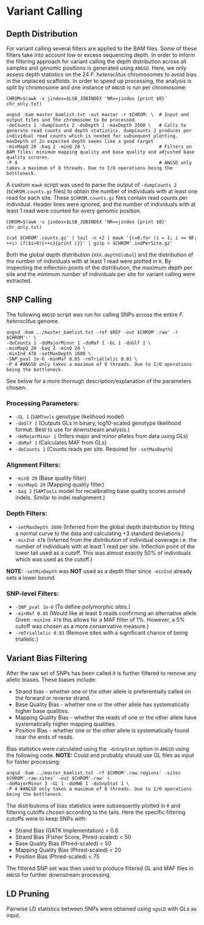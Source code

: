 # Variant Calling

## Depth Distribution

For variant calling several filters are applied to the BAM files. Some of these filters take into account low or excess sequencing depth.
In order to inform the filtering approach for variant calling the depth distribution across all samples and genomic positions is generated using `ANGSD`.
Here, we only assess depth statistics on the 24 *F. heteroclitus* chromosomes to avoid bias in the unplaced scaffolds.
In order to speed up processing, the analysis is split by chromosome and one instance of `ANGSD` is run per chromosome:
```
CHROM=$(awk -v jindex=$LSB_JOBINDEX 'NR==jindex {print $0}' chr_only.txt)

angsd -bam master_bamlist.txt -out master -r $CHROM: \  # Input and output files and the chromosome to be processed.
-doCounts 1 -dumpCounts 2 -doDepth 1 -maxDepth 3500 \   # Calls to generate read counts and depth statistics. dumpCounts 2 produces per individual read counts which is needed for subsequent plotting. maxDepth of 2x expected depth seems like a good target
-minMapQ 20 -baq 2 -minQ 20 \                           # Filters on BAM files: minimum mapping quality and base quality and adjusted base quality scrores.
-P 4                                                    # ANGSD only takes a maximum of 8 threads. Due to I/O operations being the bottleneck.
```
A custom `mawk` script was used to parse the output of `-dumpCounts 2` (`$CHROM.counts.gz` files) to obtain the number of individuals with at least one read for each site. These `$CHROM.counts.gz` files contain read counts per individual. Header lines were ignored, and the number of individuals with at least 1 read were counted for every genomic position.
```
CHROM=$(awk -v jindex=$LSB_JOBINDEX 'NR==jindex {print $0}' chr_only.txt)

zcat $CHROM'.counts.gz' | tail -n +2 | mawk '{c=0;for (i = 1; i <= NF; ++i) if($i>0){++c}{print c}}' | gzip > $CHROM'.indPerSite.gz'
```
Both the global depth distribution (`XXX.depthGlobal`) and the distribution of the number of individuals with at least 1 read were plotted in `R`. By inspecting the inflection points of the distribution, the maximum depth per site and the minimum number of individuals per site for variant calling were extracted. 

## SNP Calling

The following `ANGSD` script was run for calling SNPs across the entire *F. heteroclitus* genome.
```
angsd -bam ../master_bamlist.txt -ref $REF -out $CHROM'.raw' -r $CHROM':' \
-doCounts 1 -doMajorMinor 1 -doMaf 1 -GL 1 -doGlf 1 \
-minMapQ 20 -baq 2 -minQ 20 \
-minInd 478 -setMaxDepth 1600 \
-SNP_pval 1e-6 -minMaf 0.05 -rmTriallelic 0.01 \
-P 4 #ANGSD only takes a maximum of 8 threads. Due to I/O operations being the bottleneck.
```

See below for a more thorough description/explanation of the parameters chosen:

### Processing Parameters:

* `-GL 1` (`SAMTools` genotype likelihood model)
* `-doGlf 1` (Outputs GLs in binary, log10-scaled genotype likelihood format. Best to use for downstream analysis.)
* `-doMajorMinor 1` (Infers major and minor alleles from data using GLs)
* `-doMaf 1` (Calculates MAF from GLs)
* `-doCounts 1` (Counts reads per site. Required for `-setMaxDepth`)

### Alignment Filters:

* `-minQ 20` (Base quality filter)
* `-minMapQ 20` (Mapping quality filter)
* `-baq 2` (`SAMTools` model for recalibrating base quality scores around indels. Similar to indel realignment.)

### Depth Filters:

* `-setMaxDepth 1600` (Inferred from the global depth distribution by fitting a normal curve to the data and calculating +3 standard deviations.)
* `-minInd 478` (Inferred from the distribution of individual coverage i.e. the number of individuals with at least 1 read per site. Inflection point of the lower tail used as a cutoff. This was almost exactly 50% of individuals which was used as the cutoff.)

**NOTE:** `-setMinDepth` was **NOT** used as a depth filter since `-minInd` already sets a lower bound.

### SNP-level Filters:

* `-SNP_pval 1e-6` (To define polymorphic sites.)
* `-minMaf 0.05` (Would like at least 5 reads confirming an alternative allele. Given `-minInd 478` this allows for a MAF filter of 1%. However, a 5% cutoff was chosen as a more conservative measure.)
* `-rmTriallelic 0.01` (Remove sites with a significant chance of being triallelic.)

## Variant Bias Filtering

After the raw set of SNPs has been called it is further filtered to remove any allelic biases. These biases include:

* Strand bias           - whether one or the other allele is preferentially called on the forward or reverse strand.
* Base Quality Bias     - whether one or the other allele has systematically higher base qualities.
* Mapping Quality Bias  - whether the reads of one or the other allele have systematically higher mapping qualities.
* Position Bias         - whether one or the other allele is systematically found near the ends of reads.

Bias statistics were calculated using the `-doSnpStat` option in `ANGSD` using the following code. **NOTE:** Could and probably should use GL files as input for faster processing:

```
angsd -bam ../master_bamlist.txt -rf $CHROM'.raw.regions' -sites $CHROM'.raw.sites' -out $CHROM'.raw' \
-doMajorMinor 3 -GL 1 -doHWE 1 -doSnpStat 1 \
-P 4 #ANGSD only takes a maximum of 8 threads. Due to I/O operations being the bottleneck.
```
The distributions of bias statistics were subsequently plotted in `R` and filtering cutoffs chosen according to the tails. Here the specific filtering cutoffs were to keep SNPs with:

* Strand Bias (GATK Implementation)         < 0.6
* Strand Bias (Fisher Score, Phred-scaled)  < 50
* Base Quality Bias (Phred-scaled)          < 50
* Mapping Quality Bias (Phred-scaled)       < 20
* Position Bias (Phred-scaled)              < 75

The filtered SNP set was then used to produce filtered GL and MAF files in `ANGSD` for further downstream processing.

## LD Pruning

Pairwise LD statistics between SNPs were obtained using `ngsLD` with GLs as input.
